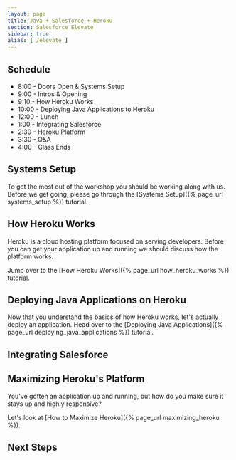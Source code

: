 ```yaml
---
layout: page
title: Java + Salesforce + Heroku
section: Salesforce Elevate
sidebar: true
alias: [ /elevate ]
---
```


## Schedule

* 8:00 - Doors Open & Systems Setup
* 9:00 - Intros & Opening
* 9:10 - How Heroku Works
* 10:00 - Deploying Java Applications to Heroku
* 12:00 - Lunch
* 1:00 - Integrating Salesforce
* 2:30 - Heroku Platform
* 3:30 - Q&A
* 4:00 - Class Ends

## Systems Setup

To get the most out of the workshop you should be working along with us. Before we get going, please go through the [Systems Setup]({% page_url systems_setup %}) tutorial.

## How Heroku Works

Heroku is a cloud hosting platform focused on serving developers. Before you can get your application up and running we should discuss how the platform works.

Jump over to the [How Heroku Works]({% page_url how_heroku_works %}) tutorial.

## Deploying Java Applications on Heroku

Now that you understand the basics of how Heroku works, let's actually deploy an application. Head over to the [Deploying Java Applications]({% page_url deploying_java_applications %}) tutorial.

## Integrating Salesforce

## Maximizing Heroku's Platform

You've gotten an application up and running, but how do you make sure it stays up and highly responsive?

Let's look at [How to Maximize Heroku]({% page_url maximizing_heroku %}).

## Next Steps
